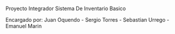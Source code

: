 Proyecto Integrador Sistema De Inventario Basico 

Encargado por: Juan Oquendo - Sergio Torres - Sebastian Urrego - Emanuel Marin  
